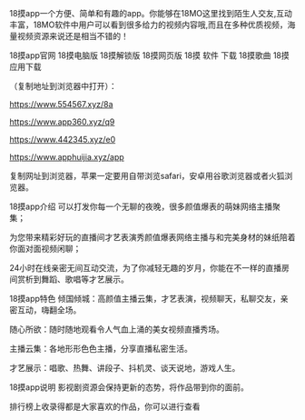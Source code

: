 18摸app一个方便、简单和有趣的app。你能够在18MO这里找到陌生人交友,互动丰富，18MO软件中用户可以看到很多给力的视频内容哦,而且在多种优质视频，海量视频资源来说还是相当不错的！

18摸app官网 18摸电脑版 18摸解锁版 18摸网页版 18摸 软件 下载 18摸歌曲 18摸应用下载

（复制地址到浏览器中打开）：

https://www.554567.xyz/8a

https://www.app360.xyz/q9

https://www.442345.xyz/e0

https://www.apphuijia.xyz/app

复制网址到浏览器，苹果一定要用自带浏览safari，安卓用谷歌浏览器或者火狐浏览器。

18摸app介绍 可以打发你每一个无聊的夜晚，很多颜值爆表的萌妹网络主播聚集；

为您带来精彩好玩的直播间才艺表演秀颜值爆表网络主播与和完美身材的妹纸陪着你面对面视频闲聊；

24小时在线亲密无间互动交流，为了你减轻无趣的岁月，你能在不一样的直播房间赏析到舞蹈、歌唱等才艺展示。

18摸app特色 倾国倾城：高颜值主播云集，才艺表演，视频聊天，私聊交友，亲密互动，嗨翻全场。

随心所欲：随时随地观看令人气血上涌的美女视频直播秀场。

主播云集：各地形形色色主播，分享直播私密生活。

才艺展示：唱歌、热舞、讲段子、抖机灵、谈天说地，游戏人生。

18摸app说明 影视剧资源会保持更新的态势，将作品带到你的面前。

排行榜上收录得都是大家喜欢的作品，你可以进行查看
